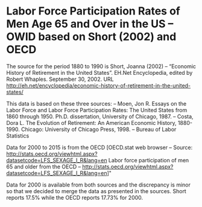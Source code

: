 # Labor Force Participation Rates of Men Age 65 and Over in the US – OWID based on Short (2002) and OECD

The source for the period 1880 to 1990 is Short, Joanna (2002) – “Economic History of Retirement in the United States”. EH.Net Encyclopedia, edited by Robert Whaples. September 30, 2002. URL http://eh.net/encyclopedia/economic-history-of-retirement-in-the-united-states/

This data is based on these three sources: 
– Moen, Jon R. Essays on the Labor Force and Labor Force Participation Rates: The United States from 1860 through 1950. Ph.D. dissertation, University of Chicago, 1987.
– Costa, Dora L. The Evolution of Retirement: An American Economic History, 1880-1990. Chicago: University of Chicago Press, 1998.
– Bureau of Labor Statistics 

Data for 2000 to 2015 is from the OECD [OECD.stat web browser – Source: http://stats.oecd.org/viewhtml.aspx?datasetcode=LFS_SEXAGE_I_R&lang=en Labor force participation of men 65 and older from the OECD – http://stats.oecd.org/viewhtml.aspx?datasetcode=LFS_SEXAGE_I_R&lang=en]"

Data for 2000 is available from both sources and the discrepancy is minor so that we decided to merge the data as presented in the sources. Short reports 17.5% while the OECD reports 17.73% for 2000.